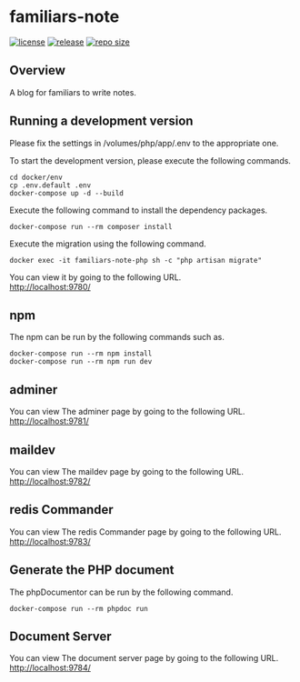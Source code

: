 # familiars-note
[![license](https://img.shields.io/github/license/t-9/familiars-note.svg)](https://github.com/t-9/familiars-note#license)
[![release](https://img.shields.io/github/release/t-9/familiars-note.svg)](https://github.com/t-9/familiars-note/releases)
[![repo size](https://img.shields.io/github/repo-size/t-9/familiars-note.svg)](https://github.com/t-9/familiars-note#repo_size)  

## Overview
A blog for familiars to write notes.  

## Running a development version
Please fix the settings in /volumes/php/app/.env to the appropriate one.

To start the development version, please execute the following commands.
```
cd docker/env
cp .env.default .env
docker-compose up -d --build
```

Execute the following command to install the dependency packages.

```
docker-compose run --rm composer install
```

Execute the migration using the following command.
```
docker exec -it familiars-note-php sh -c "php artisan migrate"
```

You can view it by going to the following URL.  
[http://localhost:9780/](http://localhost:9780/)

## npm
The npm can be run by the following commands such as.
```
docker-compose run --rm npm install
docker-compose run --rm npm run dev
```

## adminer
You can view The adminer page by going to the following URL.  
[http://localhost:9781/](http://localhost:9781/)

## maildev
You can view The maildev page by going to the following URL.  
[http://localhost:9782/](http://localhost:9782/)

## redis Commander
You can view The redis Commander page by going to the following URL.  
[http://localhost:9783/](http://localhost:9783/)

## Generate the PHP document
The phpDocumentor can be run by the following command.
```
docker-compose run --rm phpdoc run
```

## Document Server
You can view The document server page by going to the following URL.  
[http://localhost:9784/](http://localhost:9784/)
